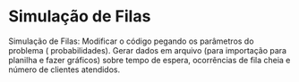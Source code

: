 # Simulação de Filas

Simulação de Filas: Modificar o código pegando os parâmetros do problema ( probabilidades). Gerar dados em arquivo (para importação para planilha e fazer gráficos) sobre tempo de espera, ocorrências de fila cheia e número de clientes atendidos.
